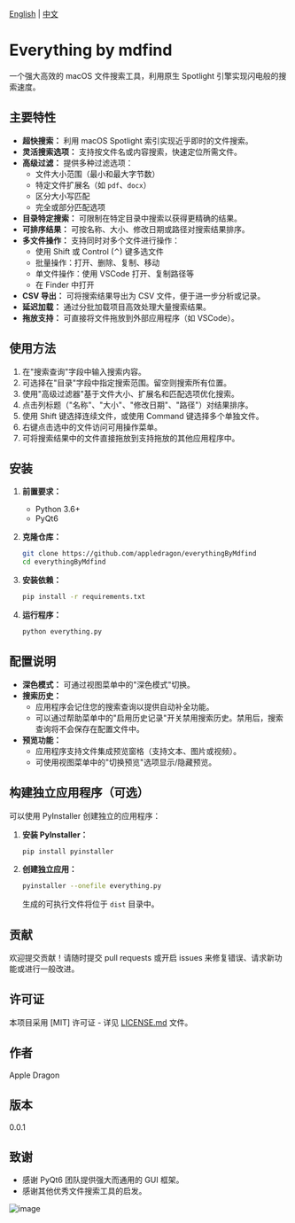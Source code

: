 [English](README.md) | [中文](README_CN.md)

# Everything by mdfind

一个强大高效的 macOS 文件搜索工具，利用原生 Spotlight 引擎实现闪电般的搜索速度。

## 主要特性

* **超快搜索：** 利用 macOS Spotlight 索引实现近乎即时的文件搜索。
* **灵活搜索选项：** 支持按文件名或内容搜索，快速定位所需文件。
* **高级过滤：** 提供多种过滤选项：
    * 文件大小范围（最小和最大字节数）
    * 特定文件扩展名（如 `pdf`、`docx`）
    * 区分大小写匹配
    * 完全或部分匹配选项
* **目录特定搜索：** 可限制在特定目录中搜索以获得更精确的结果。
* **可排序结果：** 可按名称、大小、修改日期或路径对搜索结果排序。
* **多文件操作：** 支持同时对多个文件进行操作：
    * 使用 Shift 或 Control (⌃) 键多选文件
    * 批量操作：打开、删除、复制、移动
    * 单文件操作：使用 VSCode 打开、复制路径等
    * 在 Finder 中打开
* **CSV 导出：** 可将搜索结果导出为 CSV 文件，便于进一步分析或记录。
* **延迟加载：** 通过分批加载项目高效处理大量搜索结果。
* **拖放支持：** 可直接将文件拖放到外部应用程序（如 VSCode）。

## 使用方法

1. 在"搜索查询"字段中输入搜索内容。
2. 可选择在"目录"字段中指定搜索范围。留空则搜索所有位置。
3. 使用"高级过滤器"基于文件大小、扩展名和匹配选项优化搜索。
4. 点击列标题（"名称"、"大小"、"修改日期"、"路径"）对结果排序。
5. 使用 Shift 键选择连续文件，或使用 Command 键选择多个单独文件。
6. 右键点击选中的文件访问可用操作菜单。
7. 可将搜索结果中的文件直接拖放到支持拖放的其他应用程序中。

## 安装

1. **前置要求：**
    * Python 3.6+
    * PyQt6

2. **克隆仓库：**
    ```bash
    git clone https://github.com/appledragon/everythingByMdfind
    cd everythingByMdfind
    ```

3. **安装依赖：**
    ```bash
    pip install -r requirements.txt
    ```

4. **运行程序：**
    ```bash
    python everything.py
    ```

## 配置说明

* **深色模式：** 可通过视图菜单中的"深色模式"切换。
* **搜索历史：**
  - 应用程序会记住您的搜索查询以提供自动补全功能。
  - 可以通过帮助菜单中的"启用历史记录"开关禁用搜索历史。禁用后，搜索查询将不会保存在配置文件中。
* **预览功能：**
  - 应用程序支持文件集成预览窗格（支持文本、图片或视频）。
  - 可使用视图菜单中的"切换预览"选项显示/隐藏预览。

## 构建独立应用程序（可选）

可以使用 PyInstaller 创建独立的应用程序：

1. **安装 PyInstaller：**
    ```bash
    pip install pyinstaller
    ```

2. **创建独立应用：**
    ```bash
    pyinstaller --onefile everything.py
    ```
    生成的可执行文件将位于 `dist` 目录中。

## 贡献

欢迎提交贡献！请随时提交 pull requests 或开启 issues 来修复错误、请求新功能或进行一般改进。

## 许可证

本项目采用 [MIT] 许可证 - 详见 [LICENSE.md](LICENSE.md) 文件。

## 作者

Apple Dragon

## 版本

0.0.1

## 致谢

* 感谢 PyQt6 团队提供强大而通用的 GUI 框架。
* 感谢其他优秀文件搜索工具的启发。

![image](https://github.com/user-attachments/assets/2b372510-ece7-44b6-ab4e-5a1898318517)
